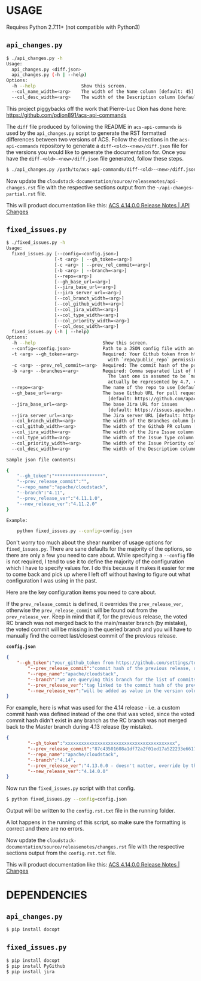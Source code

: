 USAGE
=====

Requires Python 2.7.11+ (not compatible with Python3)

`api_changes.py`
----------------

```bash
$ ./api_changes.py -h
Usage:
  api_changes.py <diff.json>
  api_changes.py (-h | --help)
Options:
  -h --help                 Show this screen.
  --col_name_width=<arg>    The width of the Name column [default: 45].
  --col_desc_width=<arg>    The width of the Description column [default: 80].
```

This project piggybacks off the work that Pierre-Luc Dion has done here: https://github.com/pdion891/acs-api-commands

The `diff` file produced by following the README in `acs-api-commands` is used by the `api_changes.py` script to generate the RST formatted differences between two versions of ACS.  Follow the directions in the `acs-api-commands` repository to generate a `diff-<old>-<new>/diff.json` file for the versions you would like to generate the documentation for.  Once you have the `diff-<old>-<new>/diff.json` file generated, follow these steps.

```bash
$ ./api_changes.py /path/to/acs-api-commands/diff-<old>-<new>/diff.json > ~/api-changes-partial.rst
```

Now update the `cloudstack-documentation/source/releasenotes/api-changes.rst` file with the respective sections output from the `~/api-changes-partial.rst` file.

This will product documentation like this: [ACS 4.14.0.0 Release Notes | API Changes](http://docs.cloudstack.apache.org/en/4.14.0.0/releasenotes/api-changes.html)


`fixed_issues.py`
-----------------

```bash
$ ./fixed_issues.py -h
Usage:
  fixed_issues.py [--config=<config.json>]
                  [-t <arg> | --gh_token=<arg>]
                  [-c <arg> | --prev_rel_commit=<arg>]
                  [-b <arg> | --branch=<arg>]
                  [--repo=<arg>]
                  [--gh_base_url=<arg>]
                  [--jira_base_url=<arg>]
                  [--jira_server_url=<arg>]
                  [--col_branch_width=<arg>]
                  [--col_github_width=<arg>]
                  [--col_jira_width=<arg>]
                  [--col_type_width=<arg>]
                  [--col_priority_width=<arg>]
                  [--col_desc_width=<arg>]
  fixed_issues.py (-h | --help)
Options:
  -h --help                         Show this screen.
  --config=<config.json>            Path to a JSON config file with an object of config options.
  -t <arg> --gh_token=<arg>         Required: Your Github token from https://github.com/settings/tokens
                                      with `repo/public_repo` permissions.
  -c <arg> --prev_rel_commit=<arg>  Required: The commit hash of the previous release.
  -b <arg> --branches=<arg>         Required: Comma separated list of branches to report on (eg: 4.7,4.8,4.9).
                                      The last one is assumed to be `master`, so `4.7,4.8,4.9` would
                                      actually be represented by 4.7, 4.8 and master.
  --repo=<arg>                      The name of the repo to use [default: apache/cloudstack].
  --gh_base_url=<arg>               The base Github URL for pull requests
                                      [default: https://github.com/apache/cloudstack/pull/].
  --jira_base_url=<arg>             The base Jira URL for issues
                                      [default: https://issues.apache.org/jira/browse/].
  --jira_server_url=<arg>           The Jira server URL [default: https://issues.apache.org/jira].
  --col_branch_width=<arg>          The width of the Branches column [default: 25].
  --col_github_width=<arg>          The width of the Github PR column [default: 10].
  --col_jira_width=<arg>            The width of the Jira Issue column [default: 20].
  --col_type_width=<arg>            The width of the Issue Type column [default: 15].
  --col_priority_width=<arg>        The width of the Issue Priority column [default: 10].
  --col_desc_width=<arg>            The width of the Description column [default: 60].

Sample json file contents:

{
    "--gh_token":"******************",
    "--prev_release_commit":"",
    "--repo_name":"apache/cloudstack",
    "--branch":"4.11",
    "--prev_release_ver":"4.11.1.0",
    "--new_release_ver":"4.11.2.0"
}

Example:

    python fixed_issues.py --config=config.json
```

Don't worry too much about the shear number of usage options for `fixed_issues.py`.  There are sane defaults for the majority of the options, so there are only a few you need to care about.  While specifying a `--config` file is not required, I tend to use it to define the majority of the configuration which I have to specify values for.  I do this because it makes it easier for me to come back and pick up where I left off without having to figure out what configuration I was using in the past.

Here are the key configuration items you need to care about.

If the `prev_release_commit` is defined, it overrides the `prev_release_ver`, otherwise the `prev_release_commit` will be found out from the `prev_release_ver`. Keep in mind that if, for the previous release, the voted RC branch was not merged back to the main/master branch (by mistake), the voted commit will be missing in the queried branch and you will have to manually find the correct last/closest commit of the previous release.

**`config.json`**
```json
{
	"--gh_token":"your_github_token from https://github.com/settings/tokens with `repo/public_repo` permissions",
        "--prev_release_commit":"commit hash of the previous release, overrides prev_release_ver ",
        "--repo_name":"apache/cloudstack",
        "--branch":"we are querying this branch for the list of commits",
        "--prev_release_ver":"tag linked to the commit hash of the previous release, overriden by prev_release_commit if defined",
        "--new_release_ver":"will be added as value in the version column in the output .rst file"
}
```

For example, here is what was used for the 4.14 release - i.e. a custom commit hash was defined instead of the one that was voted, since the voted commit hash didn't exist in any branch as the RC branch was not merged back to the Master branch during 4.13 release (by mistake). 

```json
{
        "--gh_token":"xxxxxxxxxxxxxxxxxxxxxxxxxxxxxxxxxxxxxxxxx",
        "--prev_release_commit":"87c43501608a1df72a2f01ed17a522233e6617b0",
        "--repo_name":"apache/cloudstack",
        "--branch":"4.14",
        "--prev_release_ver":"4.13.0.0 - doesn't matter, override by the prev_release_commit ",
        "--new_release_ver":"4.14.0.0"
}
```

Now run the `fixed_issues.py` script with that config.

```bash
$ python fixed_issues.py --config=config.json
```
Output will be written to the `config.rst.txt` file in the running folder.

A lot happens in the running of this script, so make sure the formatting is correct and there are no errors.

Now update the `cloudstack-documentation/source/releasenotes/changes.rst` file with the respective sections output from the `config.rst.txt` file.

This will product documentation like this: [ACS 4.14.0.0 Release Notes | Changes](http://docs.cloudstack.apache.org/en/4.13.1.0/releasenotes/changes.html)


DEPENDENCIES
============

`api_changes.py`
----------------

```bash
$ pip install docopt
```


`fixed_issues.py`
-----------------

```bash
$ pip install docopt
$ pip install PyGithub
$ pip install jira
```

